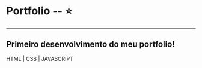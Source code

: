 # Portfolio -- ⭐
------------------------------------------
Primeiro desenvolvimento do meu portfolio!
------------------------------------------
HTML | CSS | JAVASCRIPT
